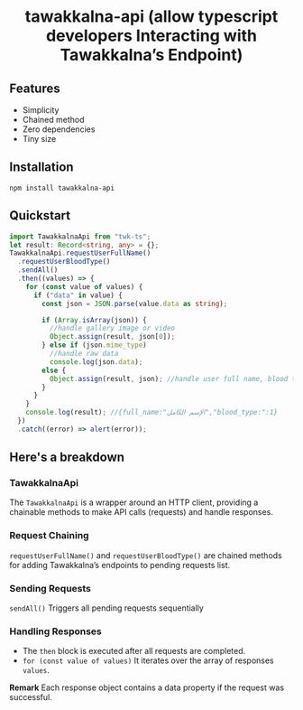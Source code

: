 <h1 align="center">tawakkalna-api (allow typescript developers Interacting with Tawakkalna’s Endpoint)</h1>

## Features

- Simplicity
- Chained method
- Zero dependencies
- Tiny size

## Installation

```
npm install tawakkalna-api
```

## Quickstart

```ts
import TawakkalnaApi from "twk-ts";
let result: Record<string, any> = {};
TawakkalnaApi.requestUserFullName()
  .requestUserBloodType()
  .sendAll()
  .then((values) => {
    for (const value of values) {
      if ("data" in value) {
        const json = JSON.parse(value.data as string);

        if (Array.isArray(json)) {
          //handle gallery image or video
          Object.assign(result, json[0]);
        } else if (json.mime_type)
          //handle raw data
          console.log(json.data);
        else {
          Object.assign(result, json); //handle user full name, blood type,...etc
        }
      }
    }
    console.log(result); //{full_name:"الإسم الكامل","blood_type:":1}
  })
  .catch((error) => alert(error));
```

## Here's a breakdown

### TawakkalnaApi

The `TawakkalnaApi` is a wrapper around an HTTP client, providing a chainable methods to make API calls (requests) and handle responses.

### Request Chaining

`requestUserFullName()` and `requestUserBloodType()` are chained methods for adding Tawakkalna’s endpoints to pending requests list.

### Sending Requests

`sendAll()` Triggers all pending requests sequentially

### Handling Responses

- The `then` block is executed after all requests are completed.
- `for (const value of values)` It iterates over the array of responses `values`.

**Remark**
Each response object contains a data property if the request was successful.
